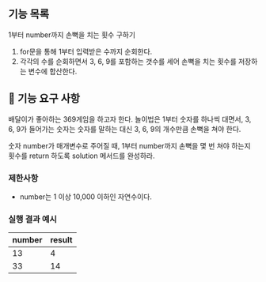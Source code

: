 ## 기능 목록
1부터 number까지 손뼉을 치는 횟수 구하기
1) for문을 통해 1부터 입력받은 수까지 순회한다.
2) 각각의 수를 순회하면서 3, 6, 9를 포함하는 갯수를 세어 손뼉을 치는 횟수를 저장하는 변수에 합산한다. 

## 🚀 기능 요구 사항

배달이가 좋아하는 369게임을 하고자 한다. 놀이법은 1부터 숫자를 하나씩 대면서, 3, 6, 9가 들어가는 숫자는 숫자를 말하는 대신 3, 6, 9의 개수만큼 손뼉을 쳐야 한다.

숫자 number가 매개변수로 주어질 때, 1부터 number까지 손뼉을 몇 번 쳐야 하는지 횟수를 return 하도록 solution 메서드를 완성하라.

### 제한사항

- number는 1 이상 10,000 이하인 자연수이다.

### 실행 결과 예시

| number | result |
| --- | --- |
| 13 | 4 |
| 33 | 14 |
